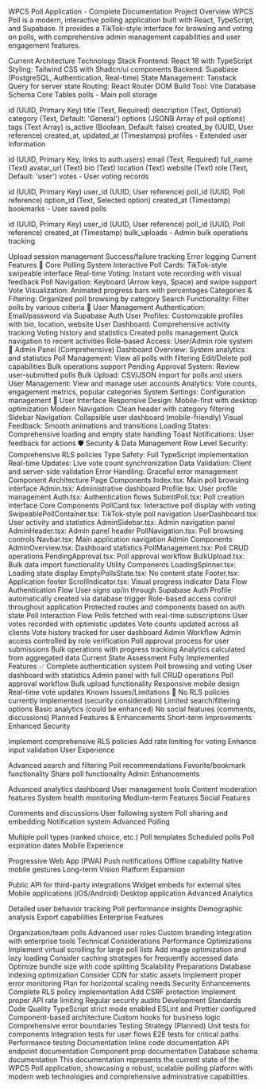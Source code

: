 WPCS Poll Application - Complete Documentation
Project Overview
WPCS Poll is a modern, interactive polling application built with React, TypeScript, and Supabase. It provides a TikTok-style interface for browsing and voting on polls, with comprehensive admin management capabilities and user engagement features.

Current Architecture
Technology Stack
Frontend: React 18 with TypeScript
Styling: Tailwind CSS with Shadcn/ui components
Backend: Supabase (PostgreSQL, Authentication, Real-time)
State Management: Tanstack Query for server state
Routing: React Router DOM
Build Tool: Vite
Database Schema
Core Tables
polls - Main poll storage

id (UUID, Primary Key)
title (Text, Required)
description (Text, Optional)
category (Text, Default: 'General')
options (JSONB Array of poll options)
tags (Text Array)
is_active (Boolean, Default: false)
created_by (UUID, User reference)
created_at, updated_at (Timestamps)
profiles - Extended user information

id (UUID, Primary Key, links to auth.users)
email (Text, Required)
full_name (Text)
avatar_url (Text)
bio (Text)
location (Text)
website (Text)
role (Text, Default: 'user')
votes - User voting records

id (UUID, Primary Key)
user_id (UUID, User reference)
poll_id (UUID, Poll reference)
option_id (Text, Selected option)
created_at (Timestamp)
bookmarks - User saved polls

id (UUID, Primary Key)
user_id (UUID, User reference)
poll_id (UUID, Poll reference)
created_at (Timestamp)
bulk_uploads - Admin bulk operations tracking

Upload session management
Success/failure tracking
Error logging
Current Features
🎯 Core Polling System
Interactive Poll Cards: TikTok-style swipeable interface
Real-time Voting: Instant vote recording with visual feedback
Poll Navigation: Keyboard (Arrow keys, Space) and swipe support
Vote Visualization: Animated progress bars with percentages
Categories & Filtering: Organized poll browsing by category
Search Functionality: Filter polls by various criteria
👤 User Management
Authentication: Email/password via Supabase Auth
User Profiles: Customizable profiles with bio, location, website
User Dashboard: Comprehensive activity tracking
Voting history and statistics
Created polls management
Quick navigation to recent activities
Role-based Access: User/Admin role system
🔧 Admin Panel (Comprehensive)
Dashboard Overview: System analytics and statistics
Poll Management:
View all polls with filtering
Edit/Delete poll capabilities
Bulk operations support
Pending Approval System: Review user-submitted polls
Bulk Upload: CSV/JSON import for polls and users
User Management: View and manage user accounts
Analytics: Vote counts, engagement metrics, popular categories
System Settings: Configuration management
🎨 User Interface
Responsive Design: Mobile-first with desktop optimization
Modern Navigation: Clean header with category filtering
Sidebar Navigation: Collapsible user dashboard (mobile-friendly)
Visual Feedback: Smooth animations and transitions
Loading States: Comprehensive loading and empty state handling
Toast Notifications: User feedback for actions
🛡️ Security & Data Management
Row Level Security: Comprehensive RLS policies
Type Safety: Full TypeScript implementation
Real-time Updates: Live vote count synchronization
Data Validation: Client and server-side validation
Error Handling: Graceful error management
Component Architecture
Page Components
Index.tsx: Main poll browsing interface
Admin.tsx: Administrative dashboard
Profile.tsx: User profile management
Auth.tsx: Authentication flows
SubmitPoll.tsx: Poll creation interface
Core Components
PollCard.tsx: Interactive poll display with voting
SwipeablePollContainer.tsx: TikTok-style poll navigation
UserDashboard.tsx: User activity and statistics
AdminSidebar.tsx: Admin navigation panel
AdminHeader.tsx: Admin panel header
PollNavigation.tsx: Poll browsing controls
Navbar.tsx: Main application navigation
Admin Components
AdminOverview.tsx: Dashboard statistics
PollManagement.tsx: Poll CRUD operations
PendingApproval.tsx: Poll approval workflow
BulkUpload.tsx: Bulk data import functionality
Utility Components
LoadingSpinner.tsx: Loading state display
EmptyPollsState.tsx: No content state
Footer.tsx: Application footer
ScrollIndicator.tsx: Visual progress indicator
Data Flow
Authentication Flow
User signs up/in through Supabase Auth
Profile automatically created via database trigger
Role-based access control throughout application
Protected routes and components based on auth state
Poll Interaction Flow
Polls fetched with real-time subscriptions
User votes recorded with optimistic updates
Vote counts updated across all clients
Vote history tracked for user dashboard
Admin Workflow
Admin access controlled by role verification
Poll approval process for user submissions
Bulk operations with progress tracking
Analytics calculated from aggregated data
Current State Assessment
Fully Implemented Features ✅
Complete authentication system
Poll browsing and voting
User dashboard with statistics
Admin panel with full CRUD operations
Poll approval workflow
Bulk upload functionality
Responsive mobile design
Real-time vote updates
Known Issues/Limitations 🔧
No RLS policies currently implemented (security consideration)
Limited search/filtering options
Basic analytics (could be enhanced)
No social features (comments, discussions)
Planned Features & Enhancements
Short-term Improvements
Enhanced Security

Implement comprehensive RLS policies
Add rate limiting for voting
Enhance input validation
User Experience

Advanced search and filtering
Poll recommendations
Favorite/bookmark functionality
Share poll functionality
Admin Enhancements

Advanced analytics dashboard
User management tools
Content moderation features
System health monitoring
Medium-term Features
Social Features

Comments and discussions
User following system
Poll sharing and embedding
Notification system
Advanced Polling

Multiple poll types (ranked choice, etc.)
Poll templates
Scheduled polls
Poll expiration dates
Mobile Experience

Progressive Web App (PWA)
Push notifications
Offline capability
Native mobile gestures
Long-term Vision
Platform Expansion

Public API for third-party integrations
Widget embeds for external sites
Mobile applications (iOS/Android)
Desktop application
Advanced Analytics

Detailed user behavior tracking
Poll performance insights
Demographic analysis
Export capabilities
Enterprise Features

Organization/team polls
Advanced user roles
Custom branding
Integration with enterprise tools
Technical Considerations
Performance Optimizations
Implement virtual scrolling for large poll lists
Add image optimization and lazy loading
Consider caching strategies for frequently accessed data
Optimize bundle size with code splitting
Scalability Preparations
Database indexing optimization
Consider CDN for static assets
Implement proper error monitoring
Plan for horizontal scaling needs
Security Enhancements
Complete RLS policy implementation
Add CSRF protection
Implement proper API rate limiting
Regular security audits
Development Standards
Code Quality
TypeScript strict mode enabled
ESLint and Prettier configured
Component-based architecture
Custom hooks for business logic
Comprehensive error boundaries
Testing Strategy (Planned)
Unit tests for components
Integration tests for user flows
E2E tests for critical paths
Performance testing
Documentation
Inline code documentation
API endpoint documentation
Component prop documentation
Database schema documentation
This documentation represents the current state of the WPCS Poll application, showcasing a robust, scalable polling platform with modern web technologies and comprehensive administrative capabilities.
